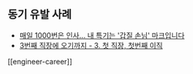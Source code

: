 ## 동기 유발 사례

- [매일 1000번은 인사… 내 특기는 '갑질 손님' 마크입니다](http://m.chosun.com/svc/article.html?contid=2019070502682)
- [3번째 직장에 오기까지 - 3. 첫 직장, 첫번째 이직](https://jojoldu.tistory.com/279)

[[engineer-career]]
